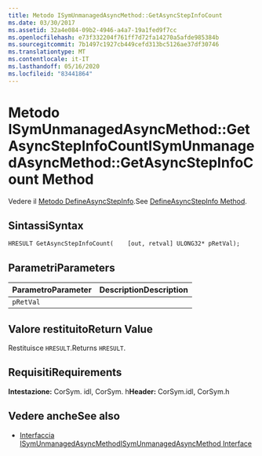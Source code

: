 ```yaml
---
title: Metodo ISymUnmanagedAsyncMethod::GetAsyncStepInfoCount
ms.date: 03/30/2017
ms.assetid: 32a4e084-09b2-4946-a4a7-19a1fed9f7cc
ms.openlocfilehash: e73f332204f761ff7d72fa14270a5afde985384b
ms.sourcegitcommit: 7b1497c1927cb449cefd313bc5126ae37df30746
ms.translationtype: MT
ms.contentlocale: it-IT
ms.lasthandoff: 05/16/2020
ms.locfileid: "83441864"
---
```

# <a name="isymunmanagedasyncmethodgetasyncstepinfocount-method"></a><span data-ttu-id="2e6b7-102">Metodo ISymUnmanagedAsyncMethod::GetAsyncStepInfoCount</span><span class="sxs-lookup"><span data-stu-id="2e6b7-102">ISymUnmanagedAsyncMethod::GetAsyncStepInfoCount Method</span></span>
<span data-ttu-id="2e6b7-103">Vedere il [Metodo DefineAsyncStepInfo](isymunmanagedasyncmethodpropertieswriter-defineasyncstepinfo-method.md).</span><span class="sxs-lookup"><span data-stu-id="2e6b7-103">See [DefineAsyncStepInfo Method](isymunmanagedasyncmethodpropertieswriter-defineasyncstepinfo-method.md).</span></span>  
  
## <a name="syntax"></a><span data-ttu-id="2e6b7-104">Sintassi</span><span class="sxs-lookup"><span data-stu-id="2e6b7-104">Syntax</span></span>  
  
```idl  
HRESULT GetAsyncStepInfoCount(    [out, retval] ULONG32* pRetVal);  
```  
  
## <a name="parameters"></a><span data-ttu-id="2e6b7-105">Parametri</span><span class="sxs-lookup"><span data-stu-id="2e6b7-105">Parameters</span></span>  
  
|<span data-ttu-id="2e6b7-106">Parametro</span><span class="sxs-lookup"><span data-stu-id="2e6b7-106">Parameter</span></span>|<span data-ttu-id="2e6b7-107">Description</span><span class="sxs-lookup"><span data-stu-id="2e6b7-107">Description</span></span>|  
|---------------|-----------------|  
|`pRetVal`||  
  
## <a name="return-value"></a><span data-ttu-id="2e6b7-108">Valore restituito</span><span class="sxs-lookup"><span data-stu-id="2e6b7-108">Return Value</span></span>  
 <span data-ttu-id="2e6b7-109">Restituisce `HRESULT`.</span><span class="sxs-lookup"><span data-stu-id="2e6b7-109">Returns `HRESULT`.</span></span>  
  
## <a name="requirements"></a><span data-ttu-id="2e6b7-110">Requisiti</span><span class="sxs-lookup"><span data-stu-id="2e6b7-110">Requirements</span></span>  
 <span data-ttu-id="2e6b7-111">**Intestazione:** CorSym. idl, CorSym. h</span><span class="sxs-lookup"><span data-stu-id="2e6b7-111">**Header:** CorSym.idl, CorSym.h</span></span>  
  
## <a name="see-also"></a><span data-ttu-id="2e6b7-112">Vedere anche</span><span class="sxs-lookup"><span data-stu-id="2e6b7-112">See also</span></span>

- [<span data-ttu-id="2e6b7-113">Interfaccia ISymUnmanagedAsyncMethod</span><span class="sxs-lookup"><span data-stu-id="2e6b7-113">ISymUnmanagedAsyncMethod Interface</span></span>](isymunmanagedasyncmethod-interface.md)
